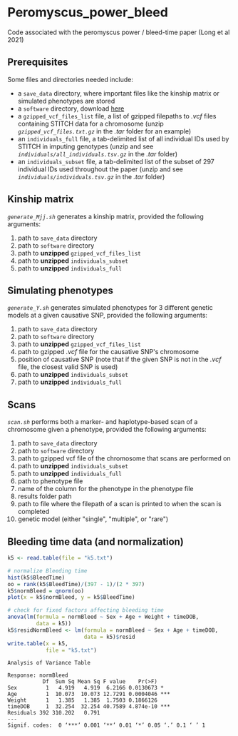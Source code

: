 # Peromyscus_power_bleed
Code associated with the peromyscus power / bleed-time paper (Long et al 2021)

## Prerequisites
Some files and directories needed include:
- a `save_data` directory, where important files like the kinship matrix or simulated phenotypes are stored
- a `software` directory, download [here](https://github.com/tdlong/Peromyscus_power_bleed/tree/main/software)
- a `gzipped_vcf_files_list` file, a list of gzipped filepaths to *.vcf* files containing STITCH data for a chromosome (unzip *`gzipped_vcf_files.txt.gz`* in the *.tar* folder for an example)
- an `individuals_full` file, a tab-delimited list of all individual IDs used by STITCH in imputing genotypes (unzip and see *`individuals/all_individuals.tsv.gz`* in the *.tar* folder)
- an `individuals_subset` file, a tab-delimited list of the subset of 297 individual IDs used throughout the paper (unzip and see *`individuals/individuals.tsv.gz`* in the *.tar* folder)

## Kinship matrix
*`generate_Mjj.sh`* generates a kinship matrix, provided the following arguments:
1. path to `save_data` directory
2. path to `software` directory
3. path to **unzipped** `gzipped_vcf_files_list`
4. path to **unzipped** `individuals_subset`
5. path to **unzipped** `individuals_full`



## Simulating phenotypes
*`generate_Y.sh`* generates simulated phenotypes for 3 different genetic models at a given causative SNP, provided the following arguments:
1. path to `save_data` directory
2. path to `software` directory
3. path to **unzipped** `gzipped_vcf_files_list`
4. path to gzipped *.vcf* file for the causative SNP's chromosome
5. position of causative SNP (note that if the given SNP is not in the *.vcf* file, the closest valid SNP is used)
6. path to **unzipped** `individuals_subset`
7. path to **unzipped** `individuals_full`



## Scans
*`scan.sh`* performs both a marker- and haplotype-based scan of a chromosome given a phenotype, provided the following arguments:
1. path to `save_data` directory
2. path to `software` directory
3. path to gzipped vcf file of the chromosome that scans are performed on
4. path to **unzipped** `individuals_subset`
5. path to **unzipped** `individuals_full`
6. path to phenotype file
7. name of the column for the phenotype in the phenotype file
8. results folder path
9. path to file where the filepath of a scan is printed to when the scan is completed
10. genetic model (either "single", "multiple", or "rare")



## Bleeding time data (and normalization)
```R
k5 <- read.table(file = "k5.txt")

# normalize Bleeding time
hist(k5$BleedTime)
oo = rank(k5$BleedTime)/(397 - 1)/(2 * 397)
k5$normBleed = qnorm(oo)
plot(x = k5$normBleed, y = k5$BleedTime)

# check for fixed factors affecting bleeding time
anova(lm(formula = normBleed ~ Sex + Age + Weight + timeDOB,
         data = k5))
k5$residNormBleed <- lm(formula = normBleed ~ Sex + Age + timeDOB,
                        data = k5)$resid
write.table(x = k5,
            file = "k5.txt")
```
```
Analysis of Variance Table

Response: normBleed
           Df  Sum Sq Mean Sq F value    Pr(>F)    
Sex         1   4.919   4.919  6.2166 0.0130673 *  
Age         1  10.073  10.073 12.7291 0.0004046 ***
Weight      1   1.385   1.385  1.7503 0.1866126    
timeDOB     1  32.254  32.254 40.7589 4.874e-10 ***
Residuals 392 310.202   0.791                      
---
Signif. codes:  0 ‘***’ 0.001 ‘**’ 0.01 ‘*’ 0.05 ‘.’ 0.1 ‘ ’ 1
```
